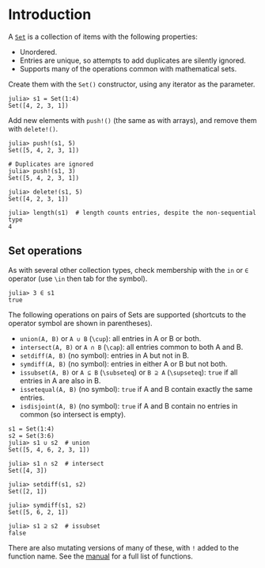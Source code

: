 # Introduction

A [`Set`][set] is a collection of items with the following properties:

- Unordered.
- Entries are unique, so attempts to add duplicates are silently ignored.
- Supports many of the operations common with mathematical sets.

Create them with the `Set()` constructor, using any iterator as the parameter.

```julia-repl
julia> s1 = Set(1:4)
Set([4, 2, 3, 1])
```

Add new elements with `push!()` (the same as with arrays), and remove them with `delete!()`.

```julia-repl
julia> push!(s1, 5)
Set([5, 4, 2, 3, 1])

# Duplicates are ignored
julia> push!(s1, 3)
Set([5, 4, 2, 3, 1])

julia> delete!(s1, 5)
Set([4, 2, 3, 1])

julia> length(s1)  # length counts entries, despite the non-sequential type
4
```

## Set operations

As with several other collection types, check membership with the `in` or `∈` operator (use `\in` then tab for the symbol).

```julia-repl
julia> 3 ∈ s1
true
```

The following operations on pairs of Sets are supported (shortcuts to the operator symbol are shown in parentheses).

- `union(A, B)` or `A ∪ B` (`\cup`): all entries in A or B or both.
- `intersect(A, B)` or `A ∩ B` (`\cap`): all entries common to both A and B.
- `setdiff(A, B)` (no symbol): entries in A but not in B.
- `symdiff(A, B)` (no symbol): entries in either A or B but not both.
- `issubset(A, B)` or `A ⊆ B` (`\subseteq`) or `B ⊇ A` (`\supseteq`): `true` if all entries in A are also in B.
- `issetequal(A, B)` (no symbol): `true` if A and B contain exactly the same entries.
- `isdisjoint(A, B)` (no symbol): `true` if A and B contain no entries in common (so intersect is empty).

```julia-repl
s1 = Set(1:4)
s2 = Set(3:6)
julia> s1 ∪ s2  # union
Set([5, 4, 6, 2, 3, 1])

julia> s1 ∩ s2  # intersect
Set([4, 3])
  
julia> setdiff(s1, s2)
Set([2, 1])

julia> symdiff(s1, s2)
Set([5, 6, 2, 1])
  
julia> s1 ⊇ s2  # issubset
false
```

There are also mutating versions of many of these, with `!` added to the function name.
See the [manual][set] for a full list of functions.


[set]: https://docs.julialang.org/en/v1/base/collections/#Set-Like-Collections
[union]: https://docs.julialang.org/en/v1/base/collections/#Base.union
[intersect]: https://docs.julialang.org/en/v1/base/collections/#Base.intersect
[setdiff]: https://docs.julialang.org/en/v1/base/collections/#Base.setdiff
[symdiff]: https://docs.julialang.org/en/v1/base/collections/#Base.symdiff
[issubset]: https://docs.julialang.org/en/v1/base/collections/#Base.issubset
[issetequal]: https://docs.julialang.org/en/v1/base/collections/#Base.issetequal
[isdisjoint]: https://docs.julialang.org/en/v1/base/collections/#Base.isdisjoint
